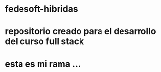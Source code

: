 # fedesoft-hibridas
# repositorio creado para el desarrollo del curso full stack
# esta es mi rama ...